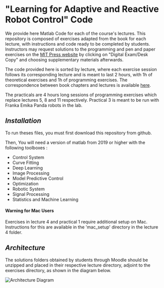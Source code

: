 # "Learning for Adaptive and Reactive Robot Control" Code
We provide here Matlab Code for each of the course's lectures. This repository is composed of exercises adapted from the book for each lecture, with instructions and code ready to be completed by students. Instructors may request solutions to the programming and pen and paper exercises on the [MIT Press website](https://mitpress.mit.edu/9780262046169/) by clicking on "Digital Exam/Desk Copy" and choosing supplementary materials afterwards.

The code provided here is sorted by lecture, where each exercise session follows its corresponding lecture and is meant to last 2 hours, with 1h of theoretical exercises and 1h of programming exercises. The correspondence between book chapters and lectures is available [here](https://www.epfl.ch/labs/lasa/mit-press-book-learning/#mit-book-table).

The practicals are 4 hours long sessions of programming exercises which replace lectures 5, 8 and 11 respectively. Practical 3 is meant to be run with Franka Emika Panda robots in the lab. 

## *Installation*
To run theses files, you must first download this repository from github.

Then, You will need a version of matlab from 2019 or higher with the following toolboxes :
- Control System
- Curve Fitting
- Deep Learning
- Image Processing 
- Model Predictive Control
- Optimization
- Robotic System
- Signal Processing
- Statistics and Machine Learning

#### Warning for Mac Users ####

Exercises in lecture 4 and practical 1 require additional setup on Mac. 
Instructions for this are available in the 'mac_setup' directory in the lecture 4 folder. 

## *Architecture* 

The solutions folders obtained by students through Moodle should be unzipped and placed in their respective lecture directory, adjoint to the exercises directory, as shown in the diagram below.

![Architecture Diagram](utils/larrc-repo-architecture.png)
